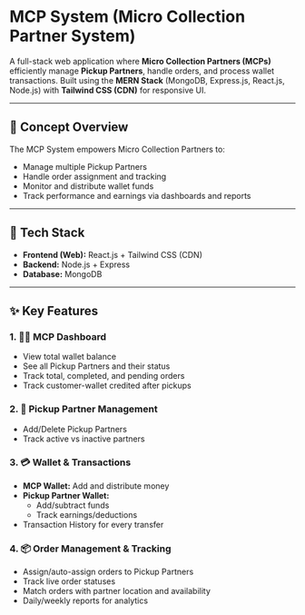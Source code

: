 # MCP System (Micro Collection Partner System)

A full-stack web application where **Micro Collection Partners (MCPs)** efficiently manage **Pickup Partners**, handle orders, and process wallet transactions. Built using the **MERN Stack** (MongoDB, Express.js, React.js, Node.js) with **Tailwind CSS (CDN)** for responsive UI.

---

## 📱 Concept Overview

The MCP System empowers Micro Collection Partners to:
- Manage multiple Pickup Partners
- Handle order assignment and tracking
- Monitor and distribute wallet funds
- Track performance and earnings via dashboards and reports

---

## 🧰 Tech Stack

- **Frontend (Web):** React.js + Tailwind CSS (CDN)
- **Backend:** Node.js + Express
- **Database:** MongoDB
---

## ✨ Key Features

### 1. 🧑‍💼 MCP Dashboard

- View total wallet balance
- See all Pickup Partners and their status
- Track total, completed, and pending orders
- Track customer-wallet credited after pickups

### 2. 👷 Pickup Partner Management

- Add/Delete Pickup Partners
- Track active vs inactive partners

### 3. 💳 Wallet & Transactions

- **MCP Wallet:** Add and distribute money
- **Pickup Partner Wallet:**
  - Add/subtract funds
  - Track earnings/deductions
- Transaction History for every transfer

### 4. 📦 Order Management & Tracking

- Assign/auto-assign orders to Pickup Partners
- Track live order statuses
- Match orders with partner location and availability
- Daily/weekly reports for analytics




